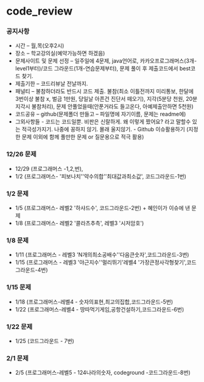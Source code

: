 # code_review 
### 공지사항
* 시간 – 월,목(오후2시)
* 장소 – 학교강의실(예약가능하면 하겠음)
* 문제사이트 및 문제 선정 – 일주일에 4문제, java언어로, 카카오프로그래머스(3개-level1부터)/코드 그라운드(1개-연습문제부터), 문제 풀이 후 제출코드에서 best코드 찾기.
* 제출기한 – 코드리뷰날 전날까지.
* 패널티 – 불참하더라도 반드시 코드 제출. 불참(최소 이틀전까지 미리통보, 한달에 3번이상 불참 x, 벌금 1만원, 당일날 아픈건 진단서 떼오기), 지각(5분당 천원, 20분 지각시 불참처리), 문제 안풀었을때(안푼거라도 들고온다, 아예제출안하면 5천원)
* 코드공유 – github(문제폴더 만들고 – 파일명에 자기이름, 문제는 readme에)
* 그외사항들 - 코드는 코드일뿐. 비판은 신랄하게. 왜 이렇게 짰어요? 라고 말할수 있는 적극성가지기. 나중에 꽁하지 않기. 몰래 울지않기.
            - Github 이슈활용하기 (지정한 문제 이외에 함께 풀만한 문제 or 질문용으로 적극 활용)

### 12/26 문제
* 12/29 (프로그래머스 -1,2,번), 
* 1/2 (프로그래머스- '피보나치''약수의합''최대값과최소값', 코드그라운드-1번)

### 1/2 문제
* 1/5 (프로그래머스- 레벨2 '하샤드수', 코드그라운드-2번) + 혜인이가 이슈에 낸 문제
* 1/8 (프로그래머스- 레벨2 '콜라츠추측', 레벨3 '시저암호')

### 1/8 문제
* 1/11 (프로그래머스 - 레벨3 'N개의최소공배수''다음큰숫자',코드그라운드-3번)
* 1/15 (프로그래머스 - 레벨3 '야근지수''멀리뛰기'레벨4 '가장큰정사각형찾기',코드그라운드-4번)

### 1/15 문제
* 1/18 (프로그래머스-레벨4 - 숫자의표현,최고의집합,코드그라운드-5번)
* 1/22 (프로그래머스-레벨4 - 땅따먹기게임,공항건설하기,코드그라운드-6번)

### 1/22 문제
* 1/25 (코드그라운드 - 7번)

### 2/1 문제
* 2/5 (프로그래머스-레벨5 - 124나라의숫자, codeground -코드그라운드-8번)
